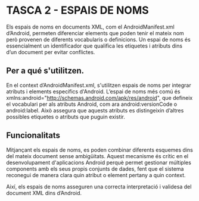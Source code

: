 # TASCA 2 - ESPAIS DE NOMS

Els espais de noms en documents XML, com el AndroidManifest.xml d’Android, permeten diferenciar elements que poden tenir el mateix nom però provenen de diferents vocabularis o definicions. Un espai de noms és essencialment un identificador que qualifica les etiquetes i atributs dins d’un document per evitar conflictes.

## Per a qué s'utilitzen.
En el context d’AndroidManifest.xml, s'utilitzen espais de noms per integrar atributs i elements específics d'Android. L’espai de noms més comú és xmlns:android="http://schemas.android.com/apk/res/android", que defineix el vocabulari per als atributs Android, com ara android:versionCode o android:label. Això assegura que aquests atributs es distingeixin d’altres possibles etiquetes o atributs que puguin existir.

## Funcionalitats
Mitjançant els espais de noms, es poden combinar diferents esquemes dins del mateix document sense ambigüitats. Aquest mecanisme és crític en el desenvolupament d'aplicacions Android perquè permet gestionar múltiples components amb els seus propis conjunts de dades, fent que el sistema reconegui de manera clara quin atribut o element pertany a quin context.

Així, els espais de noms asseguren una correcta interpretació i validesa del document XML dins d’Android.